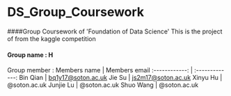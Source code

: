# DS_Group_Coursework
####Group Coursework of 'Foundation of Data Science'
This is the project of from the kaggle competition
#### Group name : H 
Group member    : 
Members name | Members email
:------------: | :-------------:
Bin Qian  | bq1y17@soton.ac.uk
Jie Su | js2m17@soton.ac.uk
Xinyu Hu  | @soton.ac.uk
Junjie Lu | @soton.ac.uk
Shuo Wang  | @soton.ac.uk
